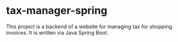 # tax-manager-spring
This project is a backend of a website for managing tax for shopping invoices. It is written via Java Spring Boot.
